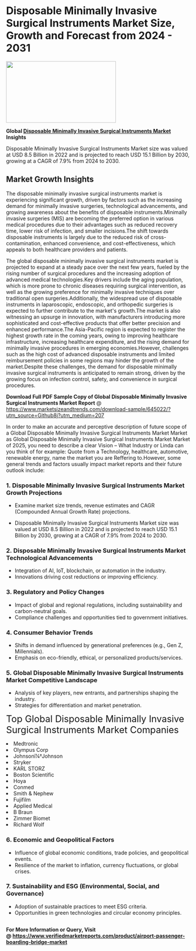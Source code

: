<H1>Disposable Minimally Invasive Surgical Instruments Market Size, Growth and Forecast from 2024 - 2031</H1><img class="aligncenter size-medium wp-image-584254" src="https://thirdeyenews.in/wp-content/uploads/2024/09/Global-Market-Research-300x168.jpeg" alt="" width="300" height="168" /><p><strong>Global&nbsp;<a href="https://www.marketsizeandtrends.com/download-sample/645022/?utm_source=Github8j?utm_medium=207">Disposable Minimally Invasive Surgical Instruments Market</a> Insights</strong></p><p>Disposable Minimally Invasive Surgical Instruments Market size was valued at USD 8.5 Billion in 2022 and is projected to reach USD 15.1 Billion by 2030, growing at a CAGR of 7.9% from 2024 to 2030.</p><p><h2>Market Growth Insights</h2> <p>The disposable minimally invasive surgical instruments market is experiencing significant growth, driven by factors such as the increasing demand for minimally invasive surgeries, technological advancements, and growing awareness about the benefits of disposable instruments.Minimally invasive surgeries (MIS) are becoming the preferred option in various medical procedures due to their advantages such as reduced recovery time, lower risk of infection, and smaller incisions.The shift towards disposable instruments is largely due to the reduced risk of cross-contamination, enhanced convenience, and cost-effectiveness, which appeals to both healthcare providers and patients.</p> <p>The global disposable minimally invasive surgical instruments market is projected to expand at a steady pace over the next few years, fueled by the rising number of surgical procedures and the increasing adoption of advanced medical technologies.Key drivers include the aging population, which is more prone to chronic diseases requiring surgical intervention, as well as the growing preference for minimally invasive techniques over traditional open surgeries.Additionally, the widespread use of disposable instruments in laparoscopic, endoscopic, and orthopedic surgeries is expected to further contribute to the market's growth.The market is also witnessing an upsurge in innovation, with manufacturers introducing more sophisticated and cost-effective products that offer better precision and enhanced performance.The Asia-Pacific region is expected to register the highest growth rate in the coming years, owing to improving healthcare infrastructure, increasing healthcare expenditure, and the rising demand for minimally invasive procedures in emerging economies.However, challenges such as the high cost of advanced disposable instruments and limited reimbursement policies in some regions may hinder the growth of the market.Despite these challenges, the demand for disposable minimally invasive surgical instruments is anticipated to remain strong, driven by the growing focus on infection control, safety, and convenience in surgical procedures.</p> <p><span class=""><strong>Download Full PDF Sample Copy of Global Disposable Minimally Invasive Surgical Instruments Market Report</strong> @ <a href="https://www.marketsizeandtrends.com/download-sample/645022/?utm_source=Github8j?utm_medium=207" target="_blank">https://www.marketsizeandtrends.com/download-sample/645022/?utm_source=Github8j?utm_medium=207</a></span></p><p>In order to make an accurate and perceptive description of future scope of a Global&nbsp;Disposable Minimally Invasive Surgical Instruments Market Market as Global&nbsp;Disposable Minimally Invasive Surgical Instruments Market Market of 2025, you need to describe a clear Vision &ndash; What Industry or Linda can you think of for example: Quote from a Technology, healthcare, automotive, renewable energy, name the market you are Reffering to.However, some general trends and factors usually impact market reports and their future outlook include:</p><h3>1.&nbsp;<strong>Disposable Minimally Invasive Surgical Instruments Market Growth Projections</strong></h3><ul><li>Examine market size trends, revenue estimates and CAGR (Compounded Annual Growth Rate) projections.</li><li><p>Disposable Minimally Invasive Surgical Instruments Market size was valued at USD 8.5 Billion in 2022 and is projected to reach USD 15.1 Billion by 2030, growing at a CAGR of 7.9% from 2024 to 2030.</p></li></ul><h3>2.&nbsp;<strong>Disposable Minimally Invasive Surgical Instruments Market Technological Advancements</strong></h3><ul><li>Integration of AI, IoT, blockchain, or automation in the industry.</li><li>Innovations driving cost reductions or improving efficiency.</li></ul><h3>3.&nbsp;<strong>Regulatory and Policy Changes</strong></h3><ul><li>Impact of global and regional regulations, including sustainability and carbon-neutral goals.</li><li>Compliance challenges and opportunities tied to government initiatives.</li></ul><h3>4.&nbsp;<strong>Consumer Behavior Trends</strong></h3><ul><li>Shifts in demand influenced by generational preferences (e.g., Gen Z, Millennials).</li><li>Emphasis on eco-friendly, ethical, or personalized products/services.</li></ul><h3>5.&nbsp;<strong>Global Disposable Minimally Invasive Surgical Instruments Market Competitive Landscape</strong></h3><ul><li>Analysis of key players, new entrants, and partnerships shaping the industry.</li><li>Strategies for differentiation and market penetration.</li></ul><p data-pm-slice="1 1 []"><span style="color: inherit; font-family: inherit; font-size: 25px;">Top Global Disposable Minimally Invasive Surgical Instruments Market Companies</span></p><div class="" data-test-id=""><p><li>Medtronic</li><li> Olympus Corp</li><li> Johnsonï¼†Johnson</li><li> Stryker</li><li> KARL STORZ</li><li> Boston Scientific</li><li> Hoya</li><li> Conmed</li><li> Smith & Nephew</li><li> Fujifilm</li><li> Applied Medical</li><li> B Braun</li><li> Zimmer Biomet</li><li> Richard Wolf</li></p></div><h3>6.&nbsp;<strong>Economic and Geopolitical Factors</strong></h3><ul><li>Influence of global economic conditions, trade policies, and geopolitical events.</li><li>Resilience of the market to inflation, currency fluctuations, or global crises.</li></ul><h3>7.&nbsp;<strong>Sustainability and ESG (Environmental, Social, and Governance)</strong></h3><ul><li>Adoption of sustainable practices to meet ESG criteria.</li><li>Opportunities in green technologies and circular economy principles.</li></ul><h2><strong style="font-size: 14px;">For More Information or Query, Visit @&nbsp;</strong><a style="background-color: #ffffff; font-size: 14px;" href="https://www.marketsizeandtrends.com/report/disposable-minimally-invasive-surgical-instruments-market/" target="_blank">https://www.verifiedmarketreports.com/product/airport-passenger-boarding-bridge-market</a></h2>